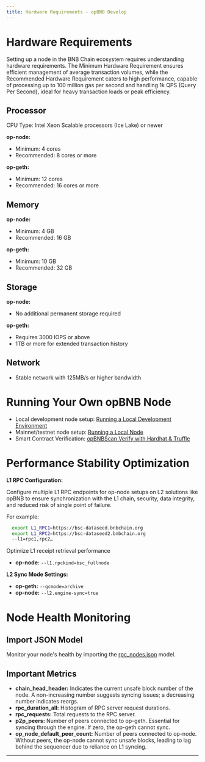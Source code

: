 ```yaml
---
title: Hardware Requirements - opBNB Develop
---
```


# Hardware Requirements

Setting up a node in the BNB Chain ecosystem requires understanding hardware requirements. The Minimum Hardware Requirement ensures efficient management of average transaction volumes, while the Recommended Hardware Requirement caters to high performance, capable of processing up to 100 million gas per second and handling 1k QPS (Query Per Second), ideal for heavy transaction loads or peak efficiency.

## Processor

CPU Type: Intel Xeon Scalable processors (Ice Lake) or newer 

**op-node:**  

- Minimum: 4 cores
- Recommended: 8 cores or more

**op-geth:** 

- Minimum: 12 cores
- Recommended: 16 cores or more

## Memory

**op-node:**  

- Minimum: 4 GB
- Recommended: 16 GB

**op-geth:** 

- Minimum: 10 GB
- Recommended: 32 GB

## Storage

**op-node:**  

- No additional permanent storage required

**op-geth:** 

- Requires 3000 IOPS or above
- 1TB or more for extended transaction history

## Network

- Stable network with 125MB/s or higher bandwidth

# Running Your Own opBNB Node

- Local development node setup: [Running a Local Development Environment](../advanced/local-dev-env.md)
- Mainnet/testnet node setup: [Running a Local Node](../advanced/local-node.md)
- Smart Contract Verification: [opBNBScan Verify with Hardhat & Truffle](../advanced/verify-on-opbnbscan.md)

# Performance Stability Optimization

**L1 RPC Configuration:**

Configure multiple L1 RPC endpoints for op-node setups on L2 solutions like opBNB to ensure synchronization with the L1 chain, security, data integrity, and reduced risk of single point of failure.

For example:
```bash
  export L1_RPC1=https://bsc-dataseed.bnbchain.org
  export L1_RPC2=https://bsc-dataseed2.bnbchain.org
  --l1=rpc1,rpc2…
```
Optimize L1 receipt retrieval performance

- **op-node:** `--l1.rpckind=bsc_fullnode`


**L2 Sync Mode Settings:**

- **op-geth:** `--gcmode=archive`
- **op-node:** `--l2.engine-sync=true`

# Node Health Monitoring

## Import JSON Model

Monitor your node's health by importing the [rpc_nodes.json](./rpc_nodes.json) model.

## Important Metrics

- **chain_head_header:** Indicates the current unsafe block number of the node. A non-increasing number suggests syncing issues; a decreasing number indicates reorgs.
- **rpc_duration_all:** Histogram of RPC server request durations.
- **rpc_requests:** Total requests to the RPC server.
- **p2p_peers:** Number of peers connected to op-geth. Essential for syncing through the engine. If zero, the op-geth cannot sync.
- **op_node_default_peer_count:** Number of peers connected to op-node. Without peers, the op-node cannot sync unsafe blocks, leading to lag behind the sequencer due to reliance on L1 syncing.

---

